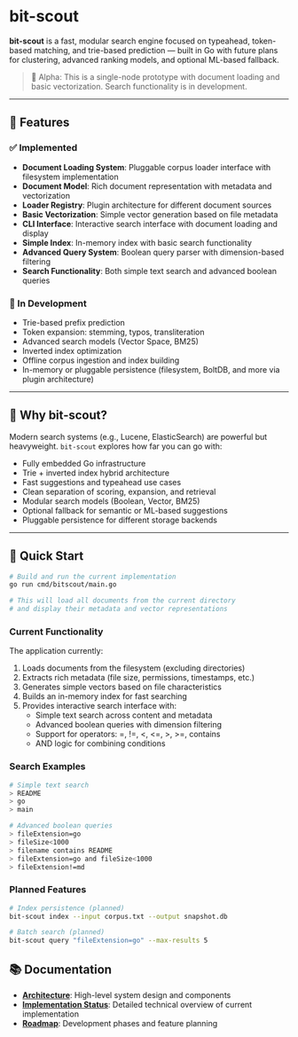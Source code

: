 # bit-scout

**bit-scout** is a fast, modular search engine focused on typeahead, token-based matching, and trie-based prediction — built in Go with future plans for clustering, advanced ranking models, and optional ML-based fallback.

> 🧪 Alpha: This is a single-node prototype with document loading and basic vectorization. Search functionality is in development.

---

## 🌟 Features

### ✅ Implemented
- **Document Loading System**: Pluggable corpus loader interface with filesystem implementation
- **Document Model**: Rich document representation with metadata and vectorization
- **Loader Registry**: Plugin architecture for different document sources
- **Basic Vectorization**: Simple vector generation based on file metadata
- **CLI Interface**: Interactive search interface with document loading and display
- **Simple Index**: In-memory index with basic search functionality
- **Advanced Query System**: Boolean query parser with dimension-based filtering
- **Search Functionality**: Both simple text search and advanced boolean queries

### 🚧 In Development
- Trie-based prefix prediction
- Token expansion: stemming, typos, transliteration
- Advanced search models (Vector Space, BM25)
- Inverted index optimization
- Offline corpus ingestion and index building
- In-memory or pluggable persistence (filesystem, BoltDB, and more via plugin architecture)

---

## 🧠 Why bit-scout?

Modern search systems (e.g., Lucene, ElasticSearch) are powerful but heavyweight. `bit-scout` explores how far you can go with:

- Fully embedded Go infrastructure
- Trie + inverted index hybrid architecture
- Fast suggestions and typeahead use cases
- Clean separation of scoring, expansion, and retrieval
- Modular search models (Boolean, Vector, BM25)
- Optional fallback for semantic or ML-based suggestions
- Pluggable persistence for different storage backends

---

## 🚀 Quick Start

```bash
# Build and run the current implementation
go run cmd/bitscout/main.go

# This will load all documents from the current directory
# and display their metadata and vector representations
```

### Current Functionality
The application currently:
1. Loads documents from the filesystem (excluding directories)
2. Extracts rich metadata (file size, permissions, timestamps, etc.)
3. Generates simple vectors based on file characteristics
4. Builds an in-memory index for fast searching
5. Provides interactive search interface with:
   - Simple text search across content and metadata
   - Advanced boolean queries with dimension filtering
   - Support for operators: =, !=, <, <=, >, >=, contains
   - AND logic for combining conditions

### Search Examples
```bash
# Simple text search
> README
> go
> main

# Advanced boolean queries
> fileExtension=go
> fileSize<1000
> filename contains README
> fileExtension=go and fileSize<1000
> fileExtension!=md
```

### Planned Features
```bash
# Index persistence (planned)
bit-scout index --input corpus.txt --output snapshot.db

# Batch search (planned)
bit-scout query "fileExtension=go" --max-results 5
```

## 📚 Documentation

- **[Architecture](docs/architecture.md)**: High-level system design and components
- **[Implementation Status](docs/implementation-status.md)**: Detailed technical overview of current implementation
- **[Roadmap](roadmap.md)**: Development phases and feature planning
